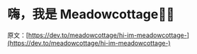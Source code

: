# 嗨，我是 Meadowcottage👋🏻

原文：[https://dev.to/meadowcottage/hi-im-meadowcottage-](https://dev.to/meadowcottage/hi-im-meadowcottage-)